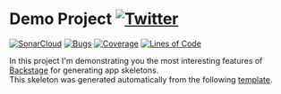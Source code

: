#  Demo Project [![Twitter](https://img.shields.io/twitter/follow/piotr_minkowski.svg?style=social&logo=twitter&label=Follow%20Me)](https://twitter.com/piotr_minkowski)

[![SonarCloud](https://sonarcloud.io/images/project_badges/sonarcloud-black.svg)](https://sonarcloud.io/dashboard?id=piomin_sample-spring-boot-app-openshift)
[![Bugs](https://sonarcloud.io/api/project_badges/measure?project=piomin_sample-spring-boot-app-openshift&metric=bugs)](https://sonarcloud.io/dashboard?id=piomin_sample-spring-boot-app-openshift)
[![Coverage](https://sonarcloud.io/api/project_badges/measure?project=piomin_sample-spring-boot-app-openshift&metric=coverage)](https://sonarcloud.io/dashboard?id=piomin_sample-spring-boot-app-openshift)
[![Lines of Code](https://sonarcloud.io/api/project_badges/measure?project=piomin_sample-spring-boot-app-openshift&metric=ncloc)](https://sonarcloud.io/dashboard?id=piomin_sample-spring-boot-app-openshift)

In this project I'm demonstrating you the most interesting features of [Backstage](https://backstage.io/) for generating app skeletons. \
This skeleton was generated automatically from the following [template](https://github.com/piomin/backstage-templates/blob/master/templates/spring-boot-basic/template.yaml).